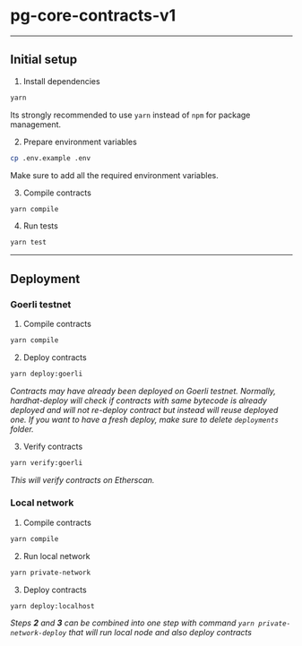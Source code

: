 # pg-core-contracts-v1

---

## Initial setup

1. Install dependencies

```bash
yarn
```
Its strongly recommended to use `yarn` instead of `npm` for package management.

2. Prepare environment variables

```bash
cp .env.example .env
```

Make sure to add all the required environment variables.

3. Compile contracts

```bash
yarn compile
```

4. Run tests

```bash
yarn test
```

---

## Deployment

### Goerli testnet

1. Compile contracts

```bash
yarn compile
```

2. Deploy contracts

```bash
yarn deploy:goerli
```

_Contracts may have already been deployed on Goerli testnet. Normally, hardhat-deploy will check if contracts with same bytecode is already deployed and will not re-deploy contract but instead will reuse deployed one. If you want to have a fresh deploy, make sure to delete `deployments` folder._

3. Verify contracts


```bash
yarn verify:goerli
```

_This will verify contracts on Etherscan._

### Local network

1. Compile contracts

```bash
yarn compile
```

2. Run local network

```bash
yarn private-network
```

3. Deploy contracts

```bash
yarn deploy:localhost
```

_Steps **2** and **3** can be combined into one step with command `yarn private-network-deploy` that will run local node and also deploy contracts_

